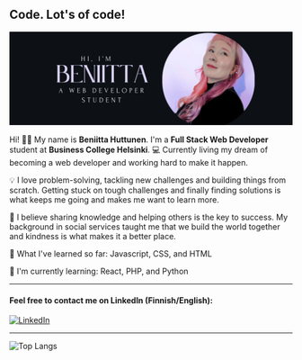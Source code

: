 ## Code. Lot's of code!

![Bio Picture](https://github.com/HuttunenBe/Huttunenbe/blob/85bed22456c2ecaf44c21751765d4880016c07e9/bioPicture.png?raw=true)

Hi! 👩‍💻 My name is **Beniitta Huttunen**. I'm a **Full Stack Web Developer** student at **Business College Helsinki**. 💻 Currently living my dream of becoming a web developer and working hard to make it happen.

💡 I love problem-solving, tackling new challenges and building things from scratch. Getting stuck on tough challenges and finally finding solutions is what keeps me going and makes me want to learn more. 

🚀 I believe sharing knowledge and helping others is the key to success. My background in social services taught me that we build the world together and kindness is what makes it a better place.

🌸 What I've learned so far: 
Javascript, CSS, and HTML

🐍 I'm currently learning: React, PHP, and Python

---

#### Feel free to contact me on LinkedIn (Finnish/English):

[![LinkedIn](https://img.shields.io/badge/LinkedIn-0077B5?style=for-the-badge&logo=linkedin&logoColor=white)](https://www.linkedin.com/in/myprofile)

---

![Top Langs](https://github-readme-stats.vercel.app/api/top-langs/?username=HuttunenBe&layout=compact&theme=radical)











